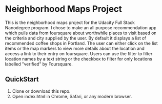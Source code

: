 # Neighborhood Maps Project 
This is the neighborhood maps project for the Udacity Full Stack Nanodegree program.
I chose to make an all purpose recommendation app which pulls data from
foursquare about worthwhile places to visit based on the criteria and city
supplied by the user.  By default it displays a list of recommended coffee shops
in Portland.
The user can either click on the list items or the map markers to view more
details about the location and access a link to their entry on foursquare. 
Users can use the filter to filter location names by a text string or the
checkbox to filter for only locations labelled "verified" by Foursquare. 
## QuickStart
1. Clone or download this repo.
2. Open index.html in Chrome, Safari, or any modern browser. 
